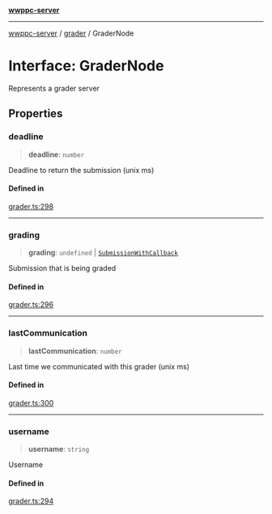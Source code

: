 [**wwppc-server**](../../README.md)

***

[wwppc-server](../../modules.md) / [grader](../README.md) / GraderNode

# Interface: GraderNode

Represents a grader server

## Properties

### deadline

> **deadline**: `number`

Deadline to return the submission (unix ms)

#### Defined in

[grader.ts:298](https://github.com/WWPPC/WWPPC-server/blob/ee3abdd1c71a13a423c7eb75f79ad6723d0eebfc/src/grader.ts#L298)

***

### grading

> **grading**: `undefined` \| [`SubmissionWithCallback`](SubmissionWithCallback.md)

Submission that is being graded

#### Defined in

[grader.ts:296](https://github.com/WWPPC/WWPPC-server/blob/ee3abdd1c71a13a423c7eb75f79ad6723d0eebfc/src/grader.ts#L296)

***

### lastCommunication

> **lastCommunication**: `number`

Last time we communicated with this grader (unix ms)

#### Defined in

[grader.ts:300](https://github.com/WWPPC/WWPPC-server/blob/ee3abdd1c71a13a423c7eb75f79ad6723d0eebfc/src/grader.ts#L300)

***

### username

> **username**: `string`

Username

#### Defined in

[grader.ts:294](https://github.com/WWPPC/WWPPC-server/blob/ee3abdd1c71a13a423c7eb75f79ad6723d0eebfc/src/grader.ts#L294)
